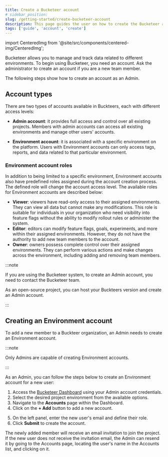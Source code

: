 ```yaml
---
title: Create a Bucketeer account
# sidebar_position:
slug: /getting-started/create-bucketeer-account
description: This page guides the user on how to create the Bucketeer account.
tags: ['guide', 'account', 'create']
---
```


import CenteredImg from '@site/src/components/centered-img/CenteredImg';

Bucketeer allows you to manage and track data related to different environments. To begin using Bucketeer, you need an account. Ask the administrator to create an account if you are a new team member.

The following steps show how to create an account as an Admin.

## Account types

There are two types of accounts available in Buckteers, each with different access levels:

- **Admin account**: it provides full access and control over all existing projects. Members with admin accounts can access all existing environments and manage other users' accounts.

- **Environment account**: it is associated with a specific environment on the platform. Users with Environment accounts can only access tags, reports, and data related to that particular environment.

### Environment account roles

In addition to being limited to a specific environment, Environment accounts also have predefined roles assigned during the account creation process. The defined role will change the account access level. The available roles for Environment accounts are described below:

- **Viewer**: viewers have read-only access to their assigned environments. They can view all data but cannot make any modifications. This role is suitable for individuals in your organization who need visibility into feature flags without the ability to modify rollout rules or administer the system.
- **Editor**: editors can modify feature flags, goals, experiments, and more within their assigned environments. However, they do not have the authority to add new team members to the account.
- **Owner**: owners possess complete control over their assigned environments. They can perform various actions and make changes across the environment, including adding and removing team members.

:::note

If you are using the Bucketeer system, to create an Admin account, you need to contact the Bucketeer team.

As an open-source project, you can host your Buckteers version and create an Admin account.

:::

## Creating an Environment account

To add a new member to a Buckteer organization, an Admin needs to create an Environment account.

:::note

Only Admins are capable of creating Environment accounts.

:::

As an Admin, you can follow the steps below to create an Environment account for a new user:

1. Access the [Bucketeer Dashboard](https://dev.bucketeer.jp/) using your Admin account credentials.
2. Select the desired project environment from the available options.
3. Navigate to the **Accounts** page within the Dashboard.
4. Click on the **+ Add** button to add a new account.

<CenteredImg
  imgURL='img/getting-started/create-bucketeer-account-1.png'
  alt='Account dashboard tab'
  wSize='100%'
/>

5. On the left panel, enter the new user's email and define their role.
6. Click **Submit** to create the account.

<CenteredImg 
  imgURL='img/getting-started/create-bucketeer-account-2.png'
  wSize='400px'
  alt='Create an account'
  borderWidth='1px'/>

The newly added member will receive an email invitation to join the project. If the new user does not receive the invitation email, the Admin can resend it by going to the Accounts page, locating the user's name in the Accounts list, and clicking on it.
